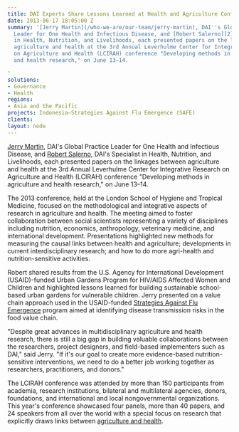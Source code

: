 ```yaml
---
title: DAI Experts Share Lessons Learned at Health and Agriculture Conference
date: 2013-06-17 18:05:00 Z
summary: '[Jerry Martin](/who-we-are/our-team/jerry-martin), DAI''s Global Practice
  Leader for One Health and Infectious Disease, and [Robert Salerno][2], DAI''s Specialist
  in Health, Nutrition, and Livelihoods, each presented papers on the linkages between
  agriculture and health at the 3rd Annual Leverhulme Center for Integrative Research
  on Agriculture and Health (LCIRAH) conference "Developing methods in agriculture
  and health research," on June 13–14.

'
solutions:
- Governance
- Health
regions:
- Asia and the Pacific
projects: Indonesia—Strategies Against Flu Emergence (SAFE)
clients: 
layout: node
---
```


[Jerry Martin][1], DAI's Global Practice Leader for One Health and Infectious Disease, and [Robert Salerno][2], DAI's Specialist in Health, Nutrition, and Livelihoods, each presented papers on the linkages between agriculture and health at the 3rd Annual Leverhulme Center for Integrative Research on Agriculture and Health (LCIRAH) conference "Developing methods in agriculture and health research," on June 13–14.

The 2013 conference, held at the London School of Hygiene and Tropical Medicine, focused on the methodological and integrative aspects of research in agriculture and health. The meeting aimed to foster collaboration between social scientists representing a variety of disciplines including nutrition, economics, anthropology, veterinary medicine, and international development. Presentations highlighted new methods for measuring the causal links between health and agriculture; developments in current interdisciplinary research; and how to do more agri-health and nutrition-sensitive activities.

Robert shared results from the U.S. Agency for International Development (USAID)-funded Urban Gardens Program for HIV/AIDS Affected Women and Children and highlighted lessons learned for building sustainable school-based urban gardens for vulnerable children. Jerry presented on a value chain approach used in the USAID-funded [Strategies Against Flu Emergence][4] program aimed at identifying disease transmission risks in the food value chain.

"Despite great advances in multidisciplinary agriculture and health research, there is still a big gap in building valuable collaborations between the researchers, project designers, and field-based implementers such as DAI," said Jerry. "If it's our goal to create more evidence-based nutrition-sensitive interventions, we need to do a better job working together as researchers, practitioners, and donors."

The LCIRAH conference was attended by more than 150 participants from academia, research institutions, bilateral and multilateral agencies, donors, foundations, and international and local nongovernmental organizations. This year's conference showcased four panels, more than 40 papers, and 24 speakers from all over the world with a special focus on research that explicitly draws links between [agriculture and health][5].

[1]: /who-we-are/our-team/jerry-martin
[2]: /who-we-are/our-team/robert-salerno
[4]: /our-work/projects/indonesia-strategies-against-flu-emergence-safe
[5]: /our-work/solutions/health
